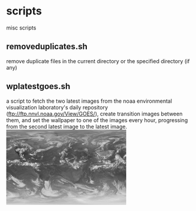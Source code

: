 # scripts
misc scripts

removeduplicates.sh
-------------------
remove duplicate files in the current directory or the specified directory (if any)

wplatestgoes.sh
---------------
a script to fetch the two latest images from the noaa environmental visualization laboratory's daily repository (ftp://ftp.nnvl.noaa.gov/View/GOES/), create transition images between them, and set the wallpaper to one of the images every hour, progressing from the second latest image to the latest image.
![demo image](wplatestgoes-demo.gif)
